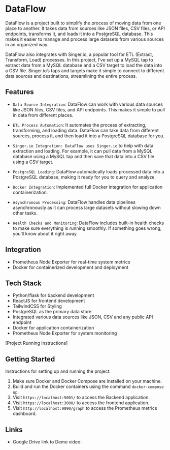 # DataFlow

DataFlow is a project built to simplify the process of moving data from one place to another. It takes data from sources like JSON files, CSV files, or API endpoints, transforms it, and loads it into a PostgreSQL database. This makes it easier to manage and process large datasets from various sources in an organized way.

DataFlow also integrates with Singer.io, a popular tool for ETL (Extract, Transform, Load) processes. In this project, I’ve set up a MySQL tap to extract data from a MySQL database and a CSV target to load the data into a CSV file. Singer.io’s taps and targets make it simple to connect to different data sources and destinations, streamlining the entire process.

## Features

- `Data Source Integration`: DataFlow can work with various data sources like JSON files, CSV files, and API endpoints. This makes it simple to pull in data from different places.

- `ETL Process Automation`: It automates the process of extracting, transforming, and loading data. DataFlow can take data from different sources, process it, and then load it into a PostgreSQL database for you.

- `Singer.io Integration: DataFlow uses Singer.io` to help with data extraction and loading. For example, it can pull data from a MySQL database using a MySQL tap and then save that data into a CSV file using a CSV target.

- `PostgreSQL Loading`: DataFlow automatically loads processed data into a PostgreSQL database, making it ready for you to query and analyze.

- `Docker Integration`: Implemented full Docker integration for application containerization.

- `Asynchronous Processing`: DataFlow handles data pipelines asynchronously as it can process large datasets without slowing down other tasks.

- `Health Checks and Monitoring`: DataFlow includes built-in health checks to make sure everything is running smoothly. If something goes wrong, you’ll know about it right away.

## Integration

- Prometheus Node Exporter for real-time system metrics
- Docker for containerized development and deployment


## Tech Stack

- Python/flask for backend development
- ReactJS for frontend development
- TailwindCSS for Styling
- PostgreSQL as the primary data store
- Integrated various data sources like JSON, CSV and any public API endpoint
- Docker for application containerization
- Prometheus Node Exporter for system monitoring

[Project Running Instructions]

## Getting Started

Instructions for setting up and running the project:

1. Make sure Docker and Docker Compose are installed on your machine.
2. Build and run the Docker containers using the command `docker-compose up`.
3. Visit `https://localhost:5001/` to access the Backend application.
4. Visit `https://localhost:3000/` to access the frontend application.
5. Visit `http://localhost:9090/graph` to access the Prometheus metrics dashboard.

## Links

- Google Drive link to Demo video:
